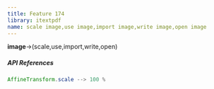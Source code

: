 ```yaml
---
title: Feature 174
library: itextpdf
name: scale image,use image,import image,write image,open image
---
```


**image**->(scale,use,import,write,open)

##### API References

```java
AffineTransform.scale --> 100 %
```

